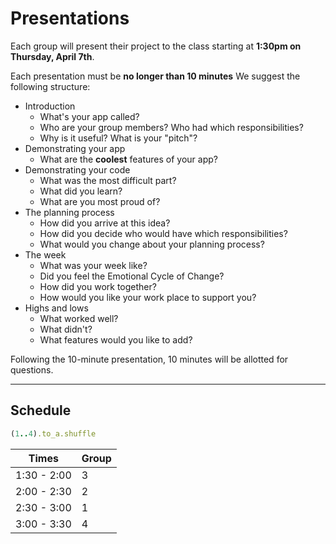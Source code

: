 # Presentations

Each group will present their project to the class starting at **1:30pm on Thursday, April 7th**.

Each presentation must be **no longer than 10 minutes** We suggest the following structure:

- Introduction
  - What's your app called?
  - Who are your group members? Who had which responsibilities?
  - Why is it useful? What is your "pitch"?
- Demonstrating your app
  - What are the **coolest** features of your app?
- Demonstrating your code
  - What was the most difficult part?
  - What did you learn?
  - What are you most proud of?
- The planning process
  - How did you arrive at this idea?
  - How did you decide who would have which responsibilities?
  - What would you change about your planning process?
- The week
  - What was your week like?  
  - Did you feel the Emotional Cycle of Change?
  - How did you work together?
  - How would you like your work place to support you?
- Highs and lows
  - What worked well?
  - What didn't?
  - What features would you like to add?

Following the 10-minute presentation, 10 minutes will be allotted for questions.

---

## Schedule

```ruby
(1..4).to_a.shuffle
```

| Times       | Group |
|---|---|
|1:30 - 2:00 | 3 |
|2:00 - 2:30 | 2 |
|2:30 - 3:00 | 1 |
|3:00 - 3:30 | 4 |
